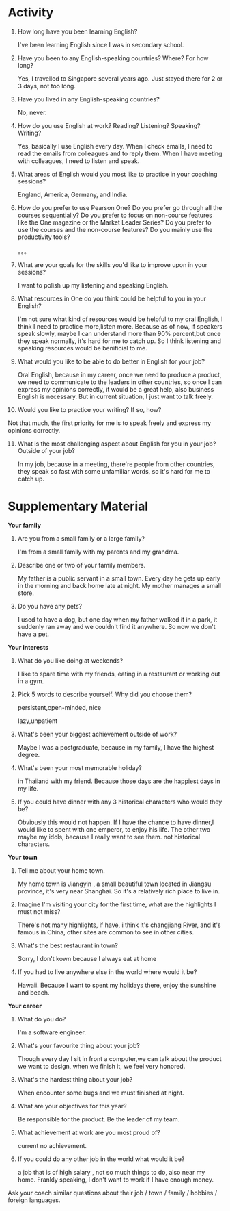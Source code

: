 # Activity

1. How long have you been learning English?

   I've been learning English since I was in secondary school.

2. Have you been to any English-speaking countries?  Where?  For how long?

   Yes, I travelled to Singapore several years ago. Just stayed there for 2 or 3 days, not too long.

3. Have you lived in any English-speaking countries?

   No, never.

4. How do you use English at work? Reading? Listening? Speaking? Writing?

   Yes, basically I use English every day. When I check emails, I need to read the emails from colleagues and to reply them. When I have meeting with colleagues, I need to listen and speak.

5. What areas of English would you most like to practice in your coaching sessions?

   England, America, Germany, and India. 

6. How do you prefer to use Pearson One? Do you prefer go through all the courses sequentially? Do you prefer to focus on non-course features like the One magazine or the Market Leader Series? Do you prefer to use the courses and the non-course features? Do you mainly use the productivity tools?

   。。。

7. What are your goals for the skills you'd like to improve upon in your sessions?

   I want to polish up my listening and speaking English.

8. What resources in One do you think could be helpful to you in your English?

   I'm not sure what kind of resources would be helpful to my oral English, I think I need to practice more,listen more. Because as of now, if speakers speak slowly, maybe I can understand more than 90% percent,but once they speak normally, it's hard for me to catch up. So I think listening and speaking resources would be benificial to me.

9. What would you like to be able to do better in English for your job?

   Oral English, because in my career, once we need to produce a product, we need to communicate to the leaders in other countries, so once I can express my opinions correctly, it would be a great help, also business English is necessary. But in current situation, I just want to talk freely.

10. Would you like to practice your writing? If so, how?

   Not that much, the first priority for me is to speak freely and express my opinions correctly.

11. What is the most challenging aspect about English for you in your job? Outside of your job?

    In my job, because in a meeting, there're people from other countries, they speak so fast with some unfamiliar words, so it's hard for me to catch up.

# Supplementary Material

**Your family**

1. Are you from a small family or a large family?

   I'm from a small family with my parents and my grandma.

2. Describe one or two of your family members. 

   My father is a public servant in a small town. Every day he gets up early in the morning and back home late at night. My mother manages a small store.

3. Do you have any pets?

   I used to have a dog, but one day when my father walked it in a park, it suddenly ran away and we couldn't find it anywhere. So now we don't have a pet.

**Your interests**

1. What do you like doing at weekends?

   I like to spare time with my friends, eating in a restaurant or working out in a gym.

2. Pick 5 words to describe yourself. Why did you choose them?

   persistent,open-minded, nice

   lazy,unpatient

3. What's been your biggest achievement outside of work?

   Maybe I was a postgraduate, because in my family, I have the highest degree.

4. What's been your most memorable holiday?

   in Thailand with my friend. Because those days are the happiest days in my life.

5. If you could have dinner with any 3 historical characters who would they be?

   Obviously this would not happen. If I have the chance to have dinner,I would like to spent with one emperor, to enjoy his life. The other two maybe my idols, because I really want to see them. not historical characters.

**Your town**

1. Tell me about your home town.

   My home town is Jiangyin , a small beautiful town located in Jiangsu province, it's very near Shanghai. So it's a relatively rich place to live in.

2. Imagine I'm visiting your city for the first time, what are the highlights I must not miss?

   There's not many highlights, if have, i think it's changjiang River, and it's   famous in China, other sites are common to see in other cities.

3. What's the best restaurant in town?

   Sorry, I don't kown because I always eat at home

4. If you had to live anywhere else in the world where would it be?

   Hawaii. Because I want to spent my holidays there, enjoy the sunshine and beach.

**Your career**

1. What do you do?

   I'm a software engineer.

2. What's your favourite thing about your job?

   Though every day I sit in front a computer,we can talk about the product we want to design, when we finish it, we feel very honored.

3. What's the hardest thing about your job?

   When encounter some bugs and we must finished at night.

4. What are your objectives for this year?

   Be responsible for the product. Be the leader of my team.

5. What achievement at work are you most proud of?

   current no achievement.

6. If you could do any other job in the world what would it be?

   a job that is of high salary , not so much things to do, also near my home. Frankly speaking, I don't want to work if I have enough money.

Ask your coach similar questions about their job / town / family / hobbies / foreign languages.